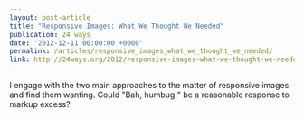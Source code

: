 ```yaml
---
layout: post-article
title: "Responsive Images: What We Thought We Needed"
publication: 24 ways
date: '2012-12-11 00:00:00 +0000'
permalink: /articles/responsive_images_what_we_thought_we_needed/
link: http://24ways.org/2012/responsive-images-what-we-thought-we-needed/
---
```

I engage with the two main approaches to the matter of responsive images and find them wanting. Could "Bah, humbug!" be a reasonable response to markup excess?
